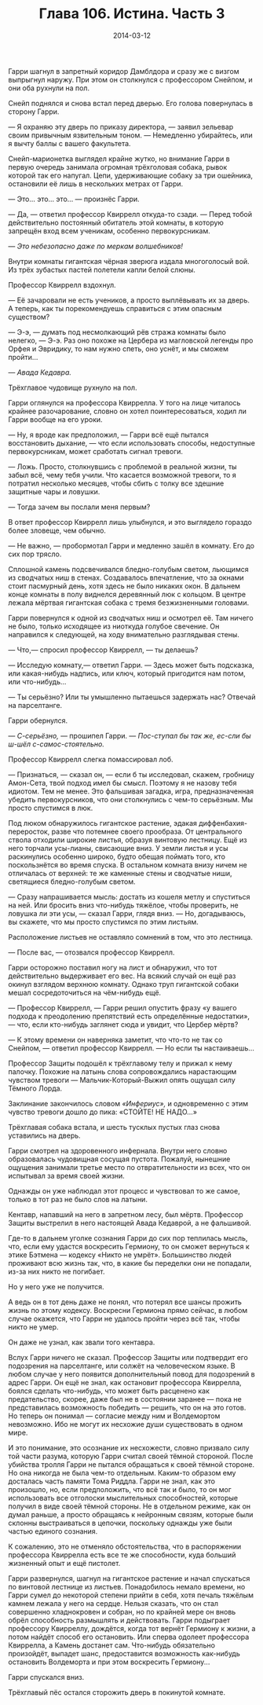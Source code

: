 ﻿---
title: "Глава 106. Истина. Часть 3"
description: "Глава 106. Истина. Часть 3"
categories: "глава"
layout: "chapters"
weight: "106"
date: "2014-03-12"
lastmod: "2019-08-13"
---

Гарри шагнул в запретный коридор Дамблдора и сразу же с визгом выпрыгнул наружу. При этом он столкнулся с профессором Снейпом, и они оба рухнули на пол.

Снейп поднялся и снова встал перед дверью. Его голова повернулась в сторону Гарри. 

— Я охраняю эту дверь по приказу директора, — заявил зельевар своим привычным язвительным тоном. — Немедленно убирайтесь, или я вычту баллы с вашего факультета.

Снейп-марионетка выглядел крайне жутко, но внимание Гарри в первую очередь занимала огромная трёхголовая собака, рывок которой так его напугал. Цепи, удерживающие собаку за три ошейника, остановили её лишь в нескольких метрах от Гарри.

— Это… это… это… — произнёс Гарри.

— Да, — ответил профессор Квиррелл откуда-то сзади. — Перед тобой действительно постоянный обитатель этой комнаты, в которую запрещён вход всем ученикам, особенно первокурсникам.

— *Это небезопасно даже по меркам волшебников!*

Внутри комнаты гигантская чёрная зверюга издала многоголосый вой. Из трёх зубастых пастей полетели капли белой слюны.

Профессор Квиррелл вздохнул.

— Её зачаровали не есть учеников, а просто выплёвывать их за дверь. А теперь, как ты порекомендуешь справиться с этим опасным существом?

— Э-э, — думать под несмолкающий рёв стража комнаты было нелегко, — Э-э.  Раз оно похоже на Цербера из магловской легенды про Орфея и Эвридику, то нам нужно спеть, оно уснёт, и мы сможем пройти…

*— Авада Кедавра.*

Трёхглавое чудовище рухнуло на пол.

Гарри оглянулся на профессора Квиррелла. У того на лице читалось крайнее разочарование, словно он хотел поинтересоваться, ходил ли Гарри вообще на его уроки.

— Ну, я вроде как предположил, — Гарри всё ещё пытался восстановить дыхание, — что если использовать способы, недоступные первокурсникам, может сработать сигнал тревоги.

— Ложь. Просто, столкнувшись с проблемой в реальной жизни, ты забыл всё, чему тебя учили. Что касается возможной тревоги, то я потратил несколько месяцев, чтобы сбить с толку все здешние защитные чары и ловушки.

— Тогда зачем вы послали меня первым?

В ответ профессор Квиррелл лишь улыбнулся, и это выглядело гораздо более зловеще, чем обычно.

— Не важно, — пробормотал Гарри и медленно зашёл в комнату. Его до сих пор трясло.

Сплошной камень подсвечивался бледно-голубым светом, льющимся из сводчатых ниш в стенах. Создавалось впечатление, что за окнами стоит пасмурный день, хотя здесь не было никаких окон. В дальнем конце комнаты в полу виднелся деревянный люк с кольцом. В центре лежала мёртвая гигантская собака с тремя безжизненными головами.

Гарри повернулся к одной из сводчатых ниш и осмотрел её. Там ничего не было, только исходящее из ниоткуда голубое свечение. Он направился к следующей, на ходу внимательно разглядывая стены.

— Что,— спросил профессор Квиррелл, — ты делаешь?

— Исследую комнату,— ответил Гарри. — Здесь может быть подсказка, или какая-нибудь надпись, или ключ, который пригодится нам потом, или что-нибудь...

— Ты серьёзно? Или ты умышленно пытаешься задержать нас? Отвечай на парселтанге.

Гарри обернулся. 

— *С-серьёзно,* — прошипел Гарри. — *Пос-ступал бы так же, ес-сли бы ш-шёл с-самос-стоятельно.*

Профессор Квиррелл слегка помассировал лоб.

— Признаться, — сказал он, — если б ты исследовал, скажем, гробницу Амон-Сета, твой подход имел бы смысл. Поэтому я не назову тебя идиотом. Тем не менее. Это фальшивая загадка, игра, предназначенная убедить первокурсников, что они столкнулись с чем-то серьёзным. Мы просто спустимся в люк.

Под люком обнаружилось гигантское растение, эдакая диффенбахия-переросток, разве что потемнее своего прообраза. От центрального ствола отходили широкие листья, образуя винтовую лестницу. Ещё из него торчали усы-лианы, свисающие вниз. У земли листья и усы раскинулись особенно широко, будто обещая поймать того, кто поскользнётся во время спуска. В остальном комната внизу ничем не отличалась от верхней: те же каменные стены и сводчатые ниши, светящиеся бледно-голубым светом.

— Сразу напрашивается мысль: достать из кошеля метлу и спуститься на ней. Или бросить вниз что-нибудь тяжёлое, чтобы проверить, не ловушка ли эти усы, — сказал Гарри, глядя вниз. — Но, догадываюсь, вы скажете, что мы просто спустимся по этим листьям.

Расположение листьев не оставляло сомнений в том, что это лестница.

— После вас, — отозвался профессор Квиррелл.

Гарри осторожно поставил ногу на лист и обнаружил, что тот действительно выдерживает его вес. На всякий случай он ещё раз окинул взглядом верхнюю комнату. Однако труп гигантской собаки мешал сосредоточиться на чём-нибудь ещё.

— Профессор Квиррелл, — Гарри решил опустить фразу «у вашего подхода к преодолению препятствий есть определённые недостатки», — что, если кто-нибудь заглянет сюда и увидит, что Цербер мёртв?

— К этому времени он наверняка заметит, что что-то не так со Снейпом, — ответил профессор Квиррелл. — Но если ты настаиваешь…

Профессор Защиты подошёл к трёхглавому телу и прижал к нему палочку. Похожие на латынь слова сопровождались нарастающим чувством тревоги — Мальчик-Который-Выжил опять ощущал силу Тёмного Лорда.

Заклинание закончилось словом *«Инфериус»,* и одновременно с этим чувство тревоги дошло до пика: «СТОЙТЕ! НЕ НАДО…»

Трёхглавая собака встала, и шесть тусклых пустых глаз снова уставились на дверь.

Гарри смотрел на здоровенного инфернала. Внутри него словно образовалась чудовищная сосущая пустота. Пожалуй, нынешние ощущения занимали третье место по отвратительности из всех, что он испытывал за время своей жизни.

Однажды он уже наблюдал этот процесс и чувствовал то же самое, только в тот раз не было слов на латыни.

Кентавр, напавший на него в запретном лесу, был мёртв. Профессор Защиты выстрелил в него настоящей Авада Кедаврой, а не фальшивой.

Где-то в дальнем уголке сознания Гарри до сих пор теплилась мысль, что, если ему удастся воскресить Гермиону, то он сможет вернуться к этике Бэтмена — кодексу «Никто не умрёт». Большинство людей проживают всю жизнь так, что, в какие бы переделки они не попадали, из-за них никто не погибает.

Но у него уже не получится.

А ведь он в тот день даже не понял, что потерял все шансы прожить жизнь по этому кодексу. Воскресни Гермиона прямо сейчас, в любом случае окажется, что Гарри не удалось пройти через всё так, чтобы никто не умер.

Он даже не узнал, как звали того кентавра.

Вслух Гарри ничего не сказал. Профессор Защиты или подтвердит его подозрения на парселтанге, или солжёт на человеческом языке. В любом случае у него появится дополнительный повод для подозрений в адрес Гарри. Он ещё не знал, как остановит профессора Квиррелла, боялся сделать что-нибудь, что может быть расценено как предательство, скорее, даже был не в состоянии заранее — пока не представилась возможность победить — решить, что он на это готов. Но теперь он понимал — согласие между ним и Волдемортом невозможно. Ибо не могут их несхожие души существовать в одном мире.

И это понимание, это осознание их несхожести, словно призвало силу той части разума, которую Гарри считал своей тёмной стороной. После убийства тролля Гарри не пытался обращаться к своей тёмной стороне. Но она никогда не была чем-то отдельным. Каким-то образом ему досталась часть памяти Тома Риддла. Гарри не знал, как это произошло, но, если предположить, что всё так и было, то он мог использовать все отголоски мыслительных способностей, которые получил в виде своей тёмной стороны. Не в отдельном режиме, как он думал раньше, а просто обращаясь к нейронным связям, которые были склонны выстраиваться в цепочки, поскольку однажды уже были частью единого сознания.

К сожалению, это не отменяло обстоятельства, что в распоряжении профессора Квиррелла есть все те же способности, куда больший жизненный опыт и ещё пистолет.

Гарри развернулся, шагнул на гигантское растение и начал спускаться по винтовой лестнице из листьев. Понадобилось немало времени, но Гарри сумел до некоторой степени прийти в себя, хотя печаль тяжёлым камнем лежала у него на сердце. Нельзя сказать, что он стал совершенно хладнокровен и собран, но по крайней мере он вновь обрёл способность размышлять и действовать. Гарри подыграет профессору Квирреллу, дождётся, когда тот вернёт Гермиону к жизни, а потом найдёт способ его остановить. Или сперва одолеет профессора Квиррелла, а Камень достанет сам. Что-нибудь обязательно произойдёт, выпадет шанс, предоставится возможность как-нибудь остановить Волдеморта и при этом воскресить Гермиону...

Гарри спускался вниз.

Трёхглавый пёс остался сторожить дверь в покинутой комнате.

